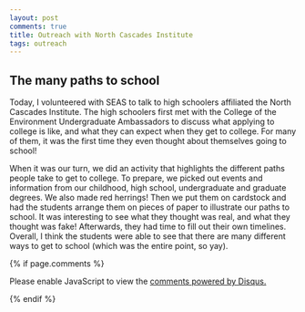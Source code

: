 ```yaml
---
layout: post
comments: true
title: Outreach with North Cascades Institute
tags: outreach
---
```


## The many paths to school

Today, I volunteered with SEAS to talk to high schoolers affiliated the North Cascades Institute. The high schoolers first met with the College of the Environment Undergraduate Ambassadors to discuss what applying to college is like, and what they can expect when they get to college. For many of them, it was the first time they even thought about themselves going to school!

When it was our turn, we did an activity that highlights the different paths people take to get to college. To prepare, we picked out events and information from our childhood, high school, undergraduate and graduate degrees. We also made red herrings! Then we put them on cardstock and had the students arrange them on pieces of paper to illustrate our paths to school. It was interesting to see what they thought was real, and what they thought was fake! Afterwards, they had time to fill out their own timelines. Overall, I think the students were able to see that there are many different ways to get to school (which was the entire point, so yay).

{% if page.comments %}

<div id="disqus_thread"></div>
<script>

/**
*  RECOMMENDED CONFIGURATION VARIABLES: EDIT AND UNCOMMENT THE SECTION BELOW TO INSERT DYNAMIC VALUES FROM YOUR PLATFORM OR CMS.
*  LEARN WHY DEFINING THESE VARIABLES IS IMPORTANT: https://disqus.com/admin/universalcode/#configuration-variables*/
/*
var disqus_config = function () {
this.page.url = PAGE_URL;  // Replace PAGE_URL with your page's canonical URL variable
this.page.identifier = PAGE_IDENTIFIER; // Replace PAGE_IDENTIFIER with your page's unique identifier variable
};
*/
(function() { // DON'T EDIT BELOW THIS LINE
var d = document, s = d.createElement('script');
s.src = 'https://the-responsible-grad-student.disqus.com/embed.js';
s.setAttribute('data-timestamp', +new Date());
(d.head || d.body).appendChild(s);
})();
</script>
<noscript>Please enable JavaScript to view the <a href="https://disqus.com/?ref_noscript">comments powered by Disqus.</a></noscript>

{% endif %}

<script id="dsq-count-scr" src="//the-responsible-grad-student.disqus.com/count.js" async></script>

